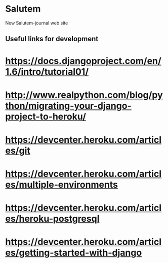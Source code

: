 Salutem
=======

New Salutem-journal web site

Useful links for development
----------------------------

# https://docs.djangoproject.com/en/1.6/intro/tutorial01/
# http://www.realpython.com/blog/python/migrating-your-django-project-to-heroku/
# https://devcenter.heroku.com/articles/git
# https://devcenter.heroku.com/articles/multiple-environments
# https://devcenter.heroku.com/articles/heroku-postgresql
# https://devcenter.heroku.com/articles/getting-started-with-django
